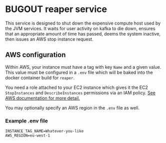 # BUGOUT reaper service

This service is designed to shut down the expensive
compute host used by the JVM services.  It waits
for user activity on kafka to die down, ensures
that an appropriate amount of time has passed,
deems the system inactive, then issues an AWS stop
instance request.

## AWS configuration

Within AWS, your instance must have a tag with key `Name` and a given value.  This value must be configured in a `.env` file which will be baked into the docker container build for `reaper`.

You need a role attached to your EC2 instance which gives it the EC2 `StopInstances` and `DescribeInstances` permissions via an IAM policy.  [See AWS documentation for more detail.](https://docs.aws.amazon.com/AWSEC2/latest/UserGuide/iam-roles-for-amazon-ec2.html)

You may optionally specify an AWS region in the `.env` file as well.

### Example .env file

```text
INSTANCE_TAG_NAME=Whatever-you-like
AWS_REGION=eu-west-1
```
